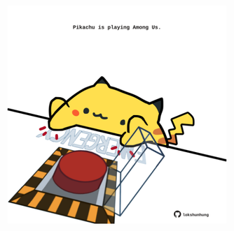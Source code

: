 <!-- built at 09/05/2022, 21:01:01 UTC -->
<p align="center">
  <img width="500" height="500" src="./ReadmeImage.svg">
</p>
